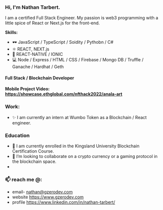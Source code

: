 
### Hi, I'm Nathan Tarbert. 
I am a certified Full Stack Engineer. My passion is web3 programming with a little spice of React or Next.js for the front-end.

**Skills:**
* 🕶️ JavaScript / TypeScript / Soidity / Pythobn / C#
* ⚛  REACT, NEXT.js
* 📱  REACT-NATIVE / IONIC
* 💻 Node / Express / HTML / CSS / Firebase / Mongo DB / Truffle / Ganache / Hardhat / Geth

#### Full Stack / Blockchain Developer

#### Mobile Project Video: https://showcase.ethglobal.com/nfthack2022/anala-art

### Work:
- ✨ I am currently an intern at Wumbo Token as a Blockchain / React engineer. 

### Education
- 🔭 I am currently enrolled in the Kingsland University Blockchain Certification Course. 
- 👯 I’m looking to collaborate on a crypto currency or a gaming protocol in the blockchain space. 
- 
### 📫 reach me @:
- email- nathan@gzerodev.com 
- website https://www.gzerodev.com 
- profile https://www.linkedin.com/in/nathan-tarbert/


<script src="https://unpkg.com/@lottiefiles/lottie-player@latest/dist/lottie-player.js"></script>
<lottie-player src="https://assets2.lottiefiles.com/packages/lf20_tb8ugi81.json"  background="transparent"  speed="1"  style="width: 300px; height: 300px;" hover loop  autoplay></lottie-player>





